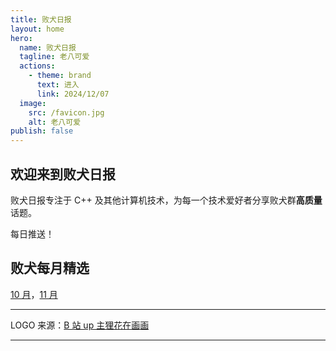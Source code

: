 ```yaml
---
title: 败犬日报
layout: home
hero:
  name: 败犬日报
  tagline: 老八可爱
  actions:
    - theme: brand
      text: 进入
      link: 2024/12/07
  image:
    src: /favicon.jpg
    alt: 老八可爱
publish: false
---
```


## 欢迎来到败犬日报

败犬日报专注于 C++ 及其他计算机技术，为每一个技术爱好者分享败犬群**高质量**话题。

每日推送！

## 败犬每月精选

[10 月](2024/10/)，[11 月](2024/11/)

***

LOGO 来源：[B 站 up 主狸花在画画](https://space.bilibili.com/244937198)

***

<VPTeamMembers size="small" :members="members"/>

<script setup>
import { VPTeamMembers } from 'vitepress/theme'

const members = [
  {
    avatar: 'https://github.com/axiomofchoice-hjt.png',
    name: 'Axiomofchoice-hjt',
    title: 'Author',
    links: [
      { icon: 'github', link: 'https://github.com/axiomofchoice-hjt' },
    ]
  },
]
</script>
